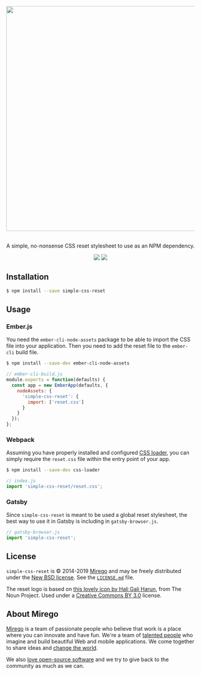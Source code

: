 <div align="center">
  <img src="https://user-images.githubusercontent.com/11348/55351996-cdb7af80-548d-11e9-8a01-7488378a9875.png" width="600" />
  <p><br />A simple, no-nonsense CSS reset stylesheet to use as an NPM dependency.</p>
  <p>
    <a href="https://travis-ci.com/mirego/simple-css-reset"><img src="https://travis-ci.com/mirego/simple-css-reset.svg?branch=master" /></a>
    <a href="https://www.npmjs.com/package/simple-css-reset"><img src="https://img.shields.io/npm/v/simple-css-reset.svg" /></a>
  </p>
</div>

## Installation

```bash
$ npm install --save simple-css-reset
```

## Usage

### Ember.js

You need the `ember-cli-node-assets` package to be able to import the CSS file into your application. Then you need to add the reset file to the `ember-cli` build file.

```bash
$ npm install --save-dev ember-cli-node-assets
```

```js
// ember-cli-build.js
module.exports = function(defaults) {
  const app = new EmberApp(defaults, {
    nodeAssets: {
      'simple-css-reset': {
        import: ['reset.css']
      }
    }
  });
};
```

### Webpack

Assuming you have properly installed and configured [CSS loader](https://github.com/webpack-contrib/css-loader), you can simply require the `reset.css` file within the entry point of your app.

```bash
$ npm install --save-dev css-loader
```

```js
// index.js
import 'simple-css-reset/reset.css';
```

### Gatsby

Since `simple-css-reset` is meant to be used a global reset stylesheet, the best way to use it in Gatsby is including in `gatsby-browser.js`.

```js
// gatsby-browser.js
import 'simple-css-reset';
```

## License

`simple-css-reset` is © 2014-2019 [Mirego](http://www.mirego.com) and may be freely distributed under the [New BSD license](http://opensource.org/licenses/BSD-3-Clause).  See the [`LICENSE.md`](https://github.com/mirego/simple-css-reset/blob/master/LICENSE.md) file.

The reset logo is based on [this lovely icon by Hali Gali Harun](https://thenounproject.com/term/reset/415758), from The Noun Project. Used under a [Creative Commons BY 3.0](http://creativecommons.org/licenses/by/3.0/) license.

## About Mirego

[Mirego](https://www.mirego.com/en) is a team of passionate people who believe that work is a place where you can innovate and have fun. We're a team of [talented people](https://life.mirego.com/en) who imagine and build beautiful Web and mobile applications. We come together to share ideas and [change the world](http://www.mirego.org/en).

We also [love open-source software](https://open.mirego.com) and we try to give back to the community as much as we can.
